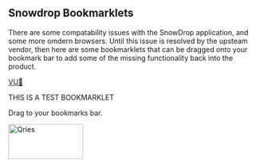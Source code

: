 ## Snowdrop Bookmarklets

There are some compatability issues with the SnowDrop application, and some more omdern browsers.  Until this issue is resolved by the upsteam vendor, then here are some bookmarklets that can be dragged onto your bookmark bar to add some of the missing functionality back into the product.


[VU🐓](javascript:(function()%7Bfunction%20callback()%7BparseTT()%7Dvar%20s%3Ddocument.createElement(%22script%22)%3Bs.src%3D%22https%3A%2F%2Fretrography.github.io%2FVUTt%2Fvutt.js%22%3Bif(s.addEventListener)%7Bs.addEventListener(%22load%22%2Ccallback%2Cfalse)%7Delse%20if(s.readyState)%7Bs.onreadystatechange%3Dcallback%7Ddocument.body.appendChild(s)%3B%7D)())


THIS IS A TEST BOOKMARKLET
<p>Drag <a class="bookmarklet" href="javascript:(function(){alert('ZOMG');})()"> </a> to your bookmarks bar.</p>



<a href="javascript:(function(){alert('ZOMG');})()">
<img alt="Qries" src="https://www.qries.com/images/banner_logo.png"width=150" height="70">
</a>
